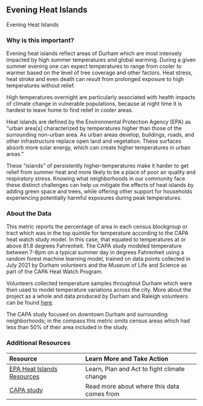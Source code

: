 ## Evening Heat Islands
Evening Heat Islands

### Why is this important?
Evening heat islands reflect areas of Durham which are most intensely impacted by high summer temperatures and global warming. During a given summer evening one can expect temperatures to range from cooler to warmer based on the level of tree coverage and other factors. Heat stress, heat stroke and even death can result from prolonged exposure to high temperatures without relief.

High temperatures overnight are particularly associated with health impacts of climate change in vulnerable populations, because at night time it is hardest to leave home to find relief in cooler areas.

Heat islands are defined by the Environmental Protection Agency (EPA) as “urban area[s] characterized by temperatures higher than those of the surrounding non-urban area. As urban areas develop, buildings, roads, and other infrastructure replace open land and vegetation. These surfaces absorb more solar energy, which can create higher temperatures in urban areas.”

These “islands” of persistently higher-temperatures make it harder to get relief from summer heat and more likely to be a place of poor air quality and respiratory stress. Knowing what neighborhoods in our community face these distinct challenges can help us mitigate the effects of heat islands by adding green space and trees, while offering other support for households experiencing potentially harmful exposures during peak temperatures.

### About the Data
This metric reports the percentage of area in each census blockgroup or tract which was in the top quintile for temperature according to the CAPA heat watch study model. In this case, that equated to temperatures at or above 81.8 degrees Fahrenheit. The CAPA study modeled temperature between 7-8pm on a typical summer day in degrees Fahrenheit using a random forest machine learning model, trained on data points collected in July 2021 by Durham volunteers and the Museum of Life and Science as part of the CAPA Heat Watch Program.

Volunteers collected temperature samples throughout Durham which were then used to model temperature variations across the city. More about the project as a whole and data produced by Durham and Raleigh volunteers can be found [here](https://osf.io/4tkvs/).

The CAPA study focused on downtown Durham and surrounding neighborhoods; in the compass this metric omits census areas which had less than 50% of their area included in the study.

### Additional Resources
| Resource                                                      | Learn More and Take Action | 
|:--------------------------------------------------------------| :--- |
| [EPA Heat Islands Resources](https://www.epa.gov/heatislands) | Learn, Plan and Act to fight climate change |
| [CAPA study](https://osf.io/4tkvs/) | Read more about where this data comes from |
